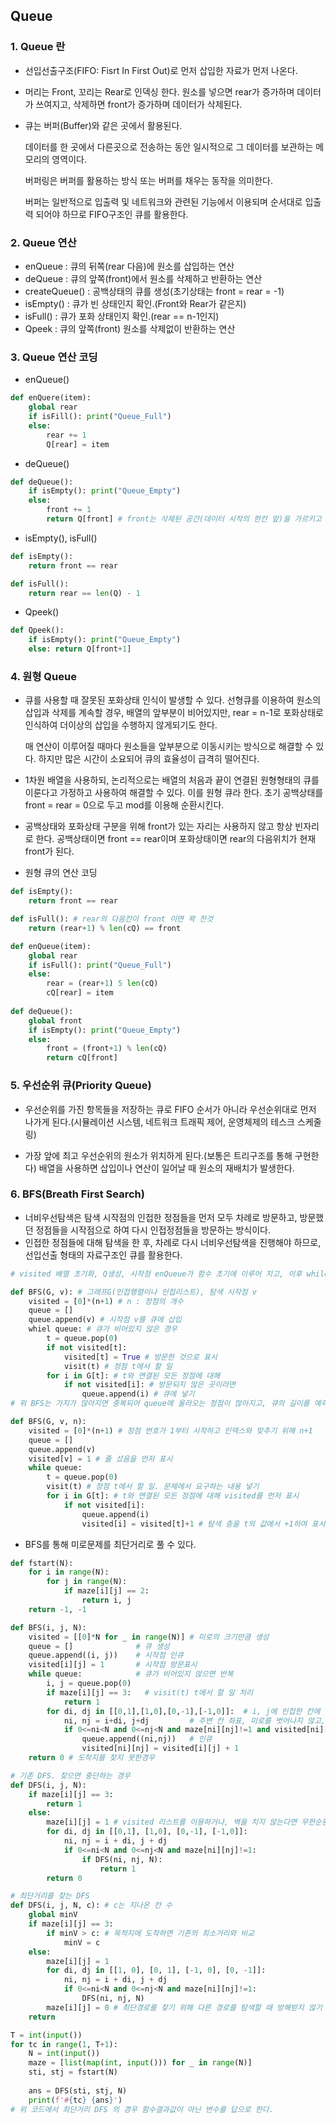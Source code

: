 ## Queue

### 1. Queue 란

- 선입선출구조(FIFO: Fisrt In First Out)로 먼저 삽입한 자료가 먼저 나온다.
- 머리는 Front, 꼬리는 Rear로 인덱싱 한다. 원소를 넣으면 rear가 증가하며 데이터가 쓰여지고, 삭제하면 front가 증가하며 데이터가 삭제된다.

- 큐는 버퍼(Buffer)와 같은 곳에서 활용된다.

  데이터를 한 곳에서 다른곳으로 전송하는 동안 일시적으로 그 데이터를 보관하는 메모리의 영역이다.

  버퍼링은 버퍼를 활용하는 방식 또는 버퍼를 채우는 동작을 의미한다.

  버퍼는 일반적으로 입출력 및 네트워크와 관련된 기능에서 이용되며 순서대로 입출력 되어야 하므로 FIFO구조인 큐를 활용한다.



### 2. Queue 연산

- enQueue : 큐의 뒤쪽(rear 다음)에 원소를 삽입하는 연산
- deQueue : 큐의 앞쪽(front)에서 원소를 삭제하고 반환하는 연산
- createQueue() : 공백상태의 큐를 생성(초기상태는 front = rear = -1)
- isEmpty() : 큐가 빈 상태인지 확인.(Front와 Rear가 같은지)
- isFull() : 큐가 포화 상태인지 확인.(rear == n-1인지)
- Qpeek : 큐의 앞쪽(front) 원소를 삭제없이 반환하는 연산



### 3. Queue 연산 코딩

- enQueue()

```python
def enQuere(item):
    global rear
    if isFill(): print("Queue_Full")
    else:
        rear += 1
        Q[rear] = item
```

- deQueue()

```python
def deQueue():
    if isEmpty(): print("Queue_Empty")
    else:
        front += 1
        return Q[front] # front는 삭제된 공간(데이터 시작의 한칸 앞)을 가르키고 있음에 주의
```

- isEmpty(), isFull()

```python
def isEmpty():
    return front == rear

def isFull():
    return rear == len(Q) - 1
```

- Qpeek()

```python
def Qpeek():
    if isEmpty(): print("Queue_Empty")
    else: return Q[front+1]
```



### 4. 원형 Queue

- 큐를 사용할 때 잘못된 포화상태 인식이 발생할 수 있다. 선형큐를 이용하여 원소의 삽입과 삭제를 계속할 경우, 배열의 앞부분이 비어있지만, rear = n-1로 포화상태로 인식하여 더이상의 삽입을 수행하지 않게되기도 한다.

  매 연산이 이루어질 때마다 원소들을 앞부분으로 이동시키는 방식으로 해결할 수 있다. 하지만 많은 시간이 소요되어 큐의 효율성이 급격히 떨어진다.



-  1차원 배열을 사용하되, 논리적으로는 배열의 처음과 끝이 연결된 원형형태의 큐를 이룬다고 가정하고 사용하여 해결할 수 있다. 이를 원형 큐라 한다. 초기 공백상태를 front = rear = 0으로 두고 mod를 이용해 순환시킨다.
- 공백상태와 포화상태 구분을 위해 front가 있는 자리는 사용하지 않고 항상 빈자리로 한다. 공백상태이면 front == rear이며 포화상태이면 rear의 다음위치가 현재 front가 된다.

- 원형 큐의 연산 코딩

```python
def isEmpty():
    return front == rear

def isFull(): # rear의 다음칸이 front 이면 꽉 찬것
    return (rear+1) % len(cQ) == front

def enQueue(item):
    global rear
    if isFull(): print("Queue_Full")
    else:
        rear = (rear+1) 5 len(cQ)
        cQ[rear] = item
        
def deQueue():
    global front
    if isEmpty(): print("Queue_Empty")
    else:
        front = (front+1) % len(cQ)
        return cQ[front]
```



### 5. 우선순위 큐(Priority Queue)

- 우선순위를 가진 항목들을 저장하는 큐로 FIFO 순서가 아니라 우선순위대로 먼저 나가게 된다.(시뮬레이션 시스템, 네트워크 트래픽 제어, 운영체제의 테스크 스케줄링)

- 가장 앞에 최고 우선순위의 원소가 위치하게 된다.(보통은 트리구조를 통해 구현한다) 배열을 사용하면 삽입이나 연산이 일어날 때 원소의 재배치가 발생한다.



### 6. BFS(Breath First Search)

- 너비우선탐색은 탐색 시작점의 인접한 정점들을 먼저 모두 차례로 방문하고, 방문했던 정점들을 시작점으로 하여 다시 인접정점들을 방문하는 방식이다.
- 인접한 정점들에 대해 탐색을 한 후, 차례로 다시 너비우선탐색을 진행해야 하므로, 선입선출 형태의 자료구조인 큐를 활용한다.

```python
# visited 배열 초기화, Q생성, 시작점 enQueue가 함수 초기에 이루어 지고, 이후 while문에 의해 탐색이 이루어 진다.

def BFS(G, v): # 그래프G(인접행렬이나 인접리스트), 탐색 시작점 v
    visited = [0]*(n+1) # n : 정점의 개수
    queue = []
    queue.append(v) # 시작점 v를 큐에 삽입
    whiel queue: # 큐가 비어있지 않은 경우
        t = queue.pop(0)
        if not visited[t]:
            visited[t] = True # 방문한 것으로 표시
            visit(t) # 정점 t에서 할 일
        for i in G[t]: # t와 연결된 모든 정점에 대해
            if not visited[i]: # 방문되지 않은 곳이라면
                queue.append(i) # 큐에 넣기
# 위 BFS는 가지가 많아지면 중복되어 queue에 올라오는 정점이 많아지고, 큐의 길이를 예측하기 어렵다.

def BFS(G, v, n):
    visited = [0]*(n+1) # 정점 번호가 1부터 시작하고 인덱스와 맞추기 위해 n+1
    queue = []
    queue.append(v)
    visited[v] = 1 # 줄 섰음을 먼저 표시
    while queue:
        t = queue.pop(0)
        visit(t) # 정점 t에서 할 일. 문제에서 요구하는 내용 넣기
        for i in G[t]: # t와 연결된 모든 정점에 대해 visited를 먼저 표시
            if not visited[i]:
                queue.append(i)
                visited[i] = visited[t]+1 # 탐색 층을 t의 값에서 +1하여 표시
```



- BFS를 통해 미로문제를 최단거리로 풀 수 있다.

```python
def fstart(N):
    for i in range(N):
        for j in range(N):
            if maze[i][j] == 2:
                return i, j
    return -1, -1

def BFS(i, j, N):
    visited = [[0]*N for _ in range(N)] # 미로의 크기만큼 생성
    queue = []              # 큐 생성
    queue.append((i, j))    # 시작점 인큐
    visited[i][j] = 1       # 시작점 방문표시
    while queue:            # 큐가 비어있지 않으면 반복
        i, j = queue.pop(0)
        if maze[i][j] == 3:   # visit(t) t에서 할 일 처리
            return 1
        for di, dj in [[0,1],[1,0],[0,-1],[-1,0]]:  # i, j에 인접한 칸에 대해
            ni, nj = i+di, j+dj         # 주변 칸 좌표, 미로를 벗어나지 않고, 인접(벽이 아님)
            if 0<=ni<N and 0<=nj<N and maze[ni][nj]!=1 and visited[ni][nj] ==0:
                queue.append((ni,nj))   # 인큐
                visited[ni][nj] = visited[i][j] + 1
    return 0 # 도착지를 찾지 못한경우

# 기존 DFS. 찾으면 중단하는 경우
def DFS(i, j, N):
    if maze[i][j] == 3:
        return 1
    else:
        maze[i][j] = 1 # visited 리스트를 이용하거나, 벽을 치지 않는다면 무한순환에 빠질 수 있다.
        for di, dj in [[0,1], [1,0], [0,-1], [-1,0]]:
            ni, nj = i + di, j + dj
            if 0<=ni<N and 0<=nj<N and maze[ni][nj]!=1:
                if DFS(ni, nj, N):
                    return 1
        return 0

# 최단거리를 찾는 DFS
def DFS(i, j, N, c): # c는 지나온 칸 수
    global minV
    if maze[i][j] == 3:
        if minV > c: # 목적지에 도착하면 기존의 최소거리와 비교
            minV = c
    else:
        maze[i][j] = 1
        for di, dj in [[1, 0], [0, 1], [-1, 0], [0, -1]]:
            ni, nj = i + di, j + dj
            if 0<=ni<N and 0<=nj<N and maze[ni][nj]!=1:
                DFS(ni, nj, N)
        maze[i][j] = 0 # 최단경로를 찾기 위해 다른 경로를 탐색할 때 방해받지 않기 위해 벽 지우기.
    return

T = int(input())
for tc in range(1, T+1):
    N = int(input())
    maze = [list(map(int, input())) for _ in range(N)]
    sti, stj = fstart(N)
    
    ans = DFS(sti, stj, N)
    print(f'#{tc} {ans}')
# 위 코드에서 최단거리 DFS 의 경우 함수결과값이 아닌 변수를 답으로 한다.
```
